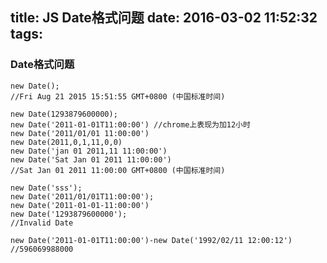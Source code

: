 title: JS Date格式问题
date: 2016-03-02 11:52:32
tags:
---

### Date格式问题

	new Date();
	//Fri Aug 21 2015 15:51:55 GMT+0800 (中国标准时间)

	new Date(1293879600000);
	new Date('2011-01-01T11:00:00') //chrome上表现为加12小时
	new Date('2011/01/01 11:00:00')
	new Date(2011,0,1,11,0,0)
	new Date('jan 01 2011,11 11:00:00')
	new Date('Sat Jan 01 2011 11:00:00')
	//Sat Jan 01 2011 11:00:00 GMT+0800 (中国标准时间)

	new Date('sss');
	new Date('2011/01/01T11:00:00');
	new Date('2011-01-01-11:00:00')
	new Date('1293879600000');
	//Invalid Date

	new Date('2011-01-01T11:00:00')-new Date('1992/02/11 12:00:12')
	//596069988000